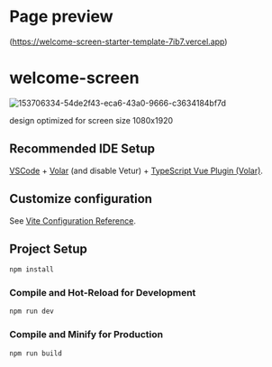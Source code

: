 # Page preview
(https://welcome-screen-starter-template-7ib7.vercel.app)

# welcome-screen
![153706334-54de2f43-eca6-43a0-9666-c3634184bf7d](https://github.com/opportunity-zh/welcome-screen-starter-template/assets/144212256/f90d34c3-c10c-4475-9085-f52d5922c6d9)

design optimized for screen size 1080x1920

## Recommended IDE Setup

[VSCode](https://code.visualstudio.com/) + [Volar](https://marketplace.visualstudio.com/items?itemName=Vue.volar) (and disable Vetur) + [TypeScript Vue Plugin (Volar)](https://marketplace.visualstudio.com/items?itemName=Vue.vscode-typescript-vue-plugin).

## Customize configuration

See [Vite Configuration Reference](https://vitejs.dev/config/).

## Project Setup

```sh
npm install
```

### Compile and Hot-Reload for Development

```sh
npm run dev
```

### Compile and Minify for Production

```sh
npm run build
```
